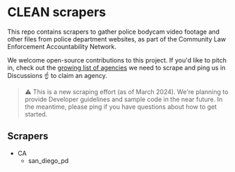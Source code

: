 # CLEAN scrapers

This repo contains scrapers to gather police bodycam video footage and other files from police department websites, as part of the Community Law Enforcement Accountability Network.

We welcome open-source contributions to this project. If you'd like to pitch in, check out the [growing list of agencies](https://docs.google.com/spreadsheets/d/e/2PACX-1vTBcJKRsufBPYLsX92ZhaHrjV7Qv1THMO4EBhOCmEos4ayv6yB6d9-VXlaKNr5FGaViP20qXbUvJXgL/pubhtml?gid=0&single=true) we need to scrape and ping us in Discussions :point_up: to claim an agency.

> :warning: This is a new scraping effort (as of March 2024). We're planning to provide Developer guidelines and sample code in the near future. In the meantime, please ping if you have questions about how to get started.


## Scrapers

- CA
  - san_diego_pd